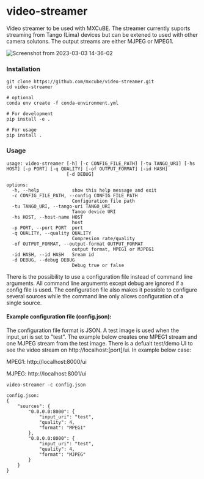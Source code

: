 # video-streamer
Video streamer to be used with MXCuBE. The streamer currently suports streaming from Tango (Lima) devices but can be extened to used with other camera solutons. The output streams are either MJPEG or MPEG1.

![Screenshot from 2023-03-03 14-36-02](https://user-images.githubusercontent.com/4331447/222733892-c7d3af26-26ca-4a3c-b9f4-ab56fc91e390.png)

### Installation

```
git clone https://github.com/mxcube/video-streamer.git
cd video-streamer

# optional 
conda env create -f conda-environment.yml

# For development
pip install -e .

# For usage 
pip install .
```

### Usage
```
usage: video-streamer [-h] [-c CONFIG_FILE_PATH] [-tu TANGO_URI] [-hs HOST] [-p PORT] [-q QUALITY] [-of OUTPUT_FORMAT] [-id HASH]
                      [-d DEBUG]

options:
  -h, --help            show this help message and exit
  -c CONFIG_FILE_PATH, --config CONFIG_FILE_PATH
                        Configuration file path
  -tu TANGO_URI, --tango-uri TANGO_URI
                        Tango device URI
  -hs HOST, --host-name HOST
                        host
  -p PORT, --port PORT  port
  -q QUALITY, --quality QUALITY
                        Compresion rate/quality
  -of OUTPUT_FORMAT, --output-format OUTPUT_FORMAT
                        output format, MPEG1 or MJPEG1
  -id HASH, --id HASH   Sream id
  -d DEBUG, --debug DEBUG
                        Debug true or false
```

There is the possibility to use a configuration file instead of command line arguments. All  command line arguments except debug are ignored if a config file is used. The configuration  file also makes it possible to configure several sources while the command line only allows  configuration of a single source.

#### Example configuration file (config.json):
The configuration file format is JSON. A test image is used when the input_uri is set to "test". The example below creates one MPEG1 stream and one MJPEG stream from the test image. There is a defualt test/demo UI to see the video stream on http://localhost:[port]/ui. In example below case:
  
 MPEG1: http://localhost:8000/ui
 
 MJPEG: http://localhost:8001/ui


```
video-streamer -c config.json

config.json:
{
    "sources": {
        "0.0.0.0:8000": {
            "input_uri": "test",
            "quality": 4,
            "format": "MPEG1"
        },
        "0.0.0.0:8000": {
            "input_uri": "test",
            "quality": 4,
            "format": "MJPEG"
        }
    }
}
```
  
